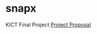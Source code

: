 # snapx
KICT Final Project
<a href="https://outgoing-beast-a3b.notion.site/Neighborhood-Mixologist-1198bc5b0f4c8088bc8ac17cd3a909a6?pvs=25">Project Proposal</a>
